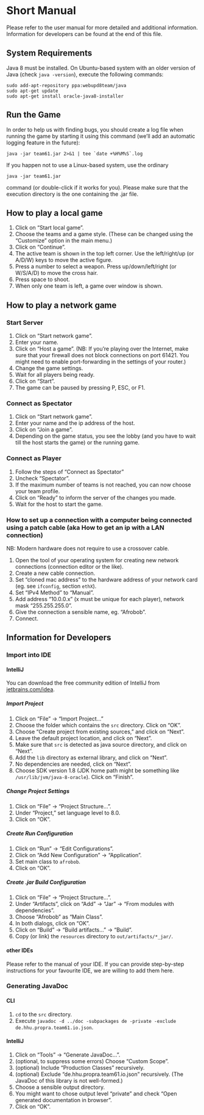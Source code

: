 # Short Manual

Please refer to the user manual for more detailed and additional information. Information for developers can be found at the end of this file.

## System Requirements

Java 8 must be installed. On Ubuntu-based system with an older version of Java (check `java -version`), execute the following commands:

    sudo add-apt-repository ppa:webupd8team/java
    sudo apt-get update
    sudo apt-get install oracle-java8-installer

## Run the Game

In order to help us with finding bugs, you should create a log file when running the game by starting it using this command (we’ll add an automatic logging feature in the future):

    java -jar team61.jar 2>&1 | tee `date +%H%M%S`.log

If you happen not to use a Linux-based system, use the ordinary

    java -jar team61.jar

command (or double-click if it works for you). Please make sure that the execution directory is the one containing the .jar file.

## How to play a local game

1. Click on “Start local game”.
2. Choose the teams and a game style. (These can be changed using the “Customize” option in the main menu.) 
3. Click on “Continue”.
4. The active team is shown in the top left corner. Use the left/right/up (or A/D/W) keys to move the active figure.
5. Press a number to select a weapon. Press up/down/left/right (or W/S/A/D) to move the cross hair.
6. Press space to shoot.
7. When only one team is left, a game over window is shown.

## How to play a network game

### Start Server

1. Click on “Start network game”.
2. Enter your name.
3. Click on “Host a game”. (NB: If you’re playing over the Internet, make sure that your firewall does not block connections on port 61421. You might need to enable port-forwarding in the settings of your router.)
4. Change the game settings.
5. Wait for all players being ready.
6. Click on “Start”.
7. The game can be paused by pressing P, ESC, or F1.

### Connect as Spectator

1. Click on “Start network game”.
2. Enter your name and the ip address of the host.
3. Click on “Join a game”.
4. Depending on the game status, you see the lobby (and you have to wait till the host starts the game) or the running game.

### Connect as Player

1. Follow the steps of “Connect as Spectator”
2. Uncheck “Spectator”.
3. If the maximum number of teams is not reached, you can now choose your team profile.
4. Click on “Ready” to inform the server of the changes you made.
5. Wait for the host to start the game.

### How to set up a connection with a computer being connected using a patch cable (aka How to get an ip with a LAN connection)

NB: Modern hardware does not require to use a crossover cable.

1. Open the tool of your operating system for creating new network connections (connection editor or the like).
2. Create a new cable connection.
3. Set “cloned mac address” to the hardware address of your network card (eg. see `ifconfig`, section `ethX`).
4. Set “IPv4 Method” to “Manual”.
5. Add address “10.0.0.x” (x must be unique for each player), network mask “255.255.255.0”.
6. Give the connection a sensible name, eg. “Afrobob”.
7. Connect.

## Information for Developers

### Import into IDE

#### IntelliJ

You can download the free community edition of IntelliJ from [jetbrains.com/idea](http://www.jetbrains.com/idea/).

##### Import Project
1. Click on “File” → “Import Project…”
2. Choose the folder which contains the `src` directory. Click on “OK”.
3. Choose “Create project from existing sources,” and click on “Next”.
4. Leave the default project location, and click on “Next”.
5. Make sure that `src` is detected as java source directory, and click on “Next”.
6. Add the `lib` directory as external library, and click on “Next”.
7. No dependencies are needed, click on “Next”.
8. Choose SDK version 1.8 (JDK home path might be something like `/usr/lib/jvm/java-8-oracle`). Click on “Finish”.

##### Change Project Settings
1. Click on “File” → “Project Structure…”.
2. Under “Project,” set language level to 8.0.
3. Click on “OK”.

##### Create Run Configuration
1. Click on “Run” → “Edit Configurations”.
2. Click on “Add New Configuration” → “Application”.
3. Set main class to `afrobob`.
4. Click on “OK”.

##### Create .jar Build Configuration 
1. Click on “File” → “Project Structure…”.
2. Under “Artifacts”, click on “Add” → “Jar” → “From modules with dependencies”.
3. Choose “Afrobob” as “Main Class”.
4. In both dialogs, click on “OK”.
5. Click on “Build” → “Build artifacts…” → “Build”.
6. Copy (or link) the `resources` directory to `out/artifacts/*_jar/`.

#### other IDEs

Please refer to the manual of your IDE. If you can provide step-by-step instructions for your favourite IDE, we are willing to add them here.

### Generating JavaDoc

#### CLI

1. `cd` to the `src` directory.
2. Execute `javadoc -d ../doc -subpackages de -private -exclude de.hhu.propra.team61.io.json`.

#### IntelliJ

1. Click on “Tools” → “Generate JavaDoc…”.
2. (optional, to suppress some errors) Choose “Custom Scope”.
3. (optional) Include “Production Classes” recursively.
4. (optional) Exclude “de.hhu.propra.team61.io.json” recursively. (The JavaDoc of this library is not well-formed.)
5. Choose a sensible output directory.
6. You might want to chose output level “private” and check “Open generated documentation in browser”.
7. Click on “OK”.
